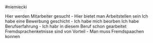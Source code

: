 #niemiecki

Hier werden Mitarbeiter gesucht - Hier bietet man Arbeitstellen sein
Ich habe eine Bewerbung geschicht - Ich habe mich beorben
Ich habe Berufserfahrung - Ich habr in diesem Beruf schon gearbeitet
Fremdsprachenketnisse sind von Vorteil - Man muss Fremdspaachen konnen